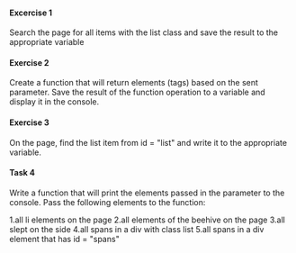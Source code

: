 #### Excercise 1

Search the page for all items with the list class and save the result to the appropriate variable

#### Exercise 2

Create a function that will return elements (tags) based on the sent parameter. Save the result of the function operation to a variable and display it in the console.

#### Exercise 3

On the page, find the list item from id = "list" and write it to the appropriate variable.

#### Task 4

Write a function that will print the elements passed in the parameter to the console. Pass the following elements to the function:

1.all li elements on the page
2.all elements of the beehive on the page
3.all slept on the side
4.all spans in a div with class list
5.all spans in a div element that has id = "spans"